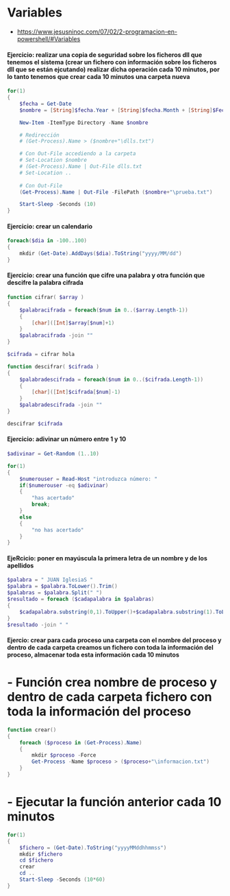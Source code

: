 # Variables
* https://www.jesusninoc.com/07/02/2-programacion-en-powershell/#Variables

#### Ejercicio: realizar una copia de seguridad sobre los ficheros dll que tenemos el sistema (crear un fichero con información sobre los ficheros dll que se están ejcutando) realizar dicha operación cada 10 minutos, por lo tanto tenemos que crear cada 10 minutos una carpeta nueva
```PowerShell
for(1)
{
    $fecha = Get-Date
    $nombre = [String]$fecha.Year + [String]$fecha.Month + [String]$Fecha.Day + "-" + [String]$fecha.Hour + [String]$fecha.Minute + [String]$fecha.Second

    New-Item -ItemType Directory -Name $nombre

    # Redirección
    # (Get-Process).Name > ($nombre+"\dlls.txt")

    # Con Out-File accediendo a la carpeta
    # Set-Location $nombre
    # (Get-Process).Name | Out-File dlls.txt
    # Set-Location ..
    
    # Con Out-File
    (Get-Process).Name | Out-File -FilePath ($nombre+"\prueba.txt")

    Start-Sleep -Seconds (10)
}
```

#### Ejercicio: crear un calendario
```PowerShell
foreach($dia in -100..100)
{
    mkdir (Get-Date).AddDays($dia).ToString("yyyy/MM/dd")
}
```

#### Ejercicio: crear una función que cifre una palabra y otra función que descifre la palabra cifrada
```PowerShell
function cifrar( $array )
{
    $palabracifrada = foreach($num in 0..($array.Length-1))
    {
        [char]([Int]$array[$num]+1)
    }
    $palabracifrada -join ""
}

$cifrada = cifrar hola

function descifrar( $cifrada )
{
    $palabradescifrada = foreach($num in 0..($cifrada.Length-1))
    {
        [char]([Int]$cifrada[$num]-1)
    }
    $palabradescifrada -join ""
}

descifrar $cifrada
```

#### Ejercicio: adivinar un número entre 1 y 10
``` PowerShell
$adivinar = Get-Random (1..10)

for(1)
{
    $numerouser = Read-Host "introduzca número: "
    if($numerouser -eq $adivinar)
    {
        "has acertado"
        break;
    }
    else
    {
        "no has acertado"
    }
}
```

#### EjeRcicio: poner en mayúscula la primera letra de un nombre y de los apellidos
``` PowerShell
$palabra = " JUAN IglesiaS "
$palabra = $palabra.ToLower().Trim()
$palabras = $palabra.Split(" ")
$resultado = foreach ($cadapalabra in $palabras)
{
    $cadapalabra.substring(0,1).ToUpper()+$cadapalabra.substring(1).ToLower()
}
$resultado -join " "
```

#### Ejercio: crear para cada proceso una carpeta con el nombre del proceso y dentro de cada carpeta creamos un fichero con toda la información del proceso, almacenar toda esta información cada 10 minutos

# - Función crea nombre de proceso y dentro de cada carpeta fichero con toda la información del proceso
``` PowerShell
function crear()
{
    foreach ($proceso in (Get-Process).Name)
    {
        mkdir $proceso -Force
        Get-Process -Name $proceso > ($proceso+"\informacion.txt")
    }
}
``` 
# - Ejecutar la función anterior cada 10 minutos
``` PowerShell
for(1)
{
    $fichero = (Get-Date).ToString("yyyyMMddhhmmss")
    mkdir $fichero
    cd $fichero
    crear
    cd ..
    Start-Sleep -Seconds (10*60)
}
```
